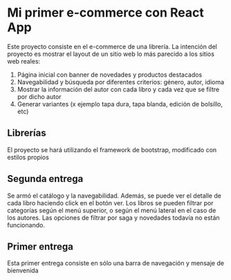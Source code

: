 # Mi primer e-commerce con React App
Este proyecto consiste en el e-commerce de una librería. 
La intención del proyecto es mostrar el layout de un sitio web lo más parecido a los sitios web reales:
1. Página inicial con banner de novedades y productos destacados
1. Navegabilidad y búsqueda por diferentes criterios: género, autor, idioma
1. Mostrar la información del autor con cada libro y cada vez que se filtre por dicho autor
1. Generar variantes (x ejemplo tapa dura, tapa blanda, edición de bolsillo, etc)
## Librerías
El proyecto se hará utilizando el framework de bootstrap, modificado con estilos propios
## Segunda entrega
Se armó el catálogo y la navegabilidad. Además, se puede ver el detalle de cada libro haciendo click en el botón ver. Los libros se pueden filtrar por categorías según el menú superior, o según el menú lateral en el caso de los autores. Las opciones de filtrar por saga y novedades todavía no están funcionando.
## Primer entrega
Esta primer entrega consiste en sólo una barra de navegación y mensaje de bienvenida
